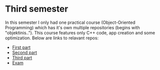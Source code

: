 # Third semester
In this semester I only had one practical course (Object-Oriented Programming) which has it's own multiple repositories (begins with "objektinis.."). This course features only C++ code, app creation and some optimization. Below are links to relavant repos:
* [First part](https://github.com/iLoveCepelinai/Objektinis_programavimas)
* [Second part](https://github.com/iLoveCepelinai/Objektinis_2dalis)
* [Third part](https://github.com/iLoveCepelinai/Objektinis_3dalis)
* [Exam](https://github.com/iLoveCepelinai/ObjektinioEgz)
